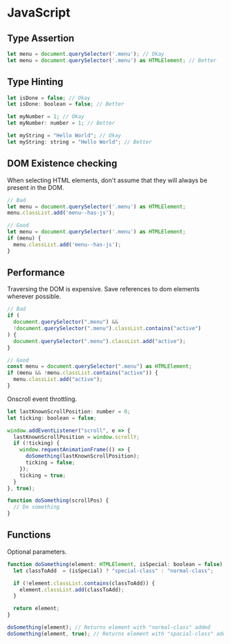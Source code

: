 # JavaScript

## Type Assertion

```js
let menu = document.querySelector('.menu'); // Okay
let menu = document.querySelector('.menu') as HTMLElement; // Better
```

## Type Hinting

```js
let isDone = false; // Okay
let isDone: boolean = false; // Better

let myNumber = 1; // Okay
let myNumber: number = 1; // Better

let myString = "Hello World"; // Okay
let myString: string = "Hello World"; // Better
```

## DOM Existence checking
When selecting HTML elements, don't assume that they will always be present in the DOM.

```js
// Bad
let menu = document.querySelector('.menu') as HTMLElement;
menu.classList.add('menu--has-js');

// Good
let menu = document.querySelector('.menu') as HTMLElement;
if (menu) {
  menu.classList.add('menu--has-js');
}
```

## Performance
Traversing the DOM is expensive. Save references to dom elements wherever possible.

```js
// Bad
if (
  document.querySelector(".menu") &&
  !document.querySelector(".menu").classList.contains("active")
) {
  document.querySelector(".menu").classList.add("active");
}

// Good
const menu = document.querySelector(".menu") as HTMLElement;
if (menu && !menu.classList.contains("active")) {
  menu.classList.add("active");
}
```

Onscroll event throttling.

```js
let lastKnownScrollPosition: number = 0;
let ticking: boolean = false;

window.addEventListener("scroll", e => {
  lastKnownScrollPosition = window.scrollY;
  if (!ticking) {
    window.requestAnimationFrame(() => {
      doSomething(lastKnownScrollPosition); 
      ticking = false;
    });
    ticking = true;
  }
}, true);

function doSomething(scrollPos) {
  // Do something
}
```


## Functions
Optional parameters.

```js
function doSomething(element: HTMLElement, isSpecial: boolean = false) {
  let classToAdd  = (isSpecial) ? "special-class" : "normal-class";

  if (!element.classList.contains(classToAdd)) {
    element.classList.add(classToAdd);
  }

  return element;
}

doSomething(element); // Returns element with "normal-class" added
doSomething(element, true); // Returns element with "spacial-class" added
```
